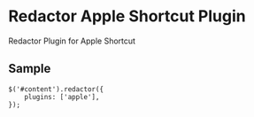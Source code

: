 # Redactor Apple Shortcut Plugin


Redactor Plugin for Apple Shortcut


## Sample

    $('#content').redactor({
        plugins: ['apple'],
    });

